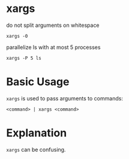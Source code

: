 # xargs

do not split arguments on whitespace

    xargs -0

parallelize ls with at most 5 processes

    xargs -P 5 ls


# Basic Usage

`xargs` is used to pass arguments to commands:

    <command> | xargs <command>


# Explanation

`xargs` can be confusing.
